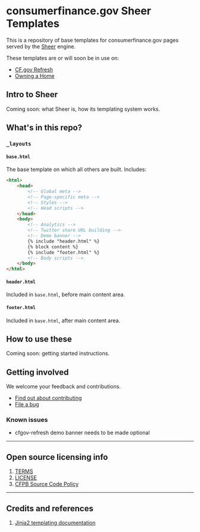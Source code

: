 # consumerfinance.gov Sheer Templates

This is a repository of base templates for consumerfinance.gov pages
served by the [Sheer](https://github.com/rosskarchner/sheer) engine.

These templates are or will soon be in use on:
- [CF.gov Refresh](https://github.com/cfpb/cfgov-refresh)
- [Owning a Home](https://github.com/cfpb/owning-a-home)


## Intro to Sheer

Coming soon: what Sheer is, how its templating system works.


## What's in this repo?

### `_layouts`

#### `base.html`

The base template on which all others are built. Includes:

```html
<html>
    <head>
        <!-- Global meta -->
        <!-- Page-specific meta -->
        <!-- Styles -->
        <!-- Head scripts -->
    </head>
    <body>
        <!-- Analytics -->
        <!-- Twitter share URL building -->
        <!-- Demo banner -->
        {% include "header.html" %}
        {% block content %}
        {% include "footer.html" %}
        <!-- Body scripts -->
    </body>
</html>
```

#### `header.html`

Included in `base.html`, before main content area.

#### `footer.html`

Included in `base.html`, after main content area.


## How to use these

Coming soon: getting started instructions.


## Getting involved

We welcome your feedback and contributions.

- [Find out about contributing](CONTRIBUTING.md)
- [File a bug](https://github.com/cfpb/cfgov-sheer-templates/issues/new?body=%23%23%20URL%0D%0D%0D%23%23%20Actual%20Behavior%0D%0D%0D%23%23%20Expected%20Behavior%0D%0D%0D%23%23%20Steps%20to%20Reproduce%0D%0D%0D%23%23%20Screenshot&labels=bug)

### Known issues

- cfgov-refresh demo banner needs to be made optional


----

## Open source licensing info
1. [TERMS](TERMS.md)
2. [LICENSE](LICENSE)
3. [CFPB Source Code Policy](https://github.com/cfpb/source-code-policy/)


----

## Credits and references

1. [Jinja2 templating documentation](http://jinja.pocoo.org/docs/)

